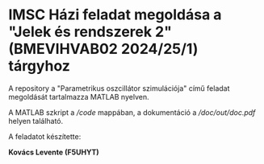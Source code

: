 # IMSC Házi feladat megoldása a "Jelek és rendszerek 2" (BMEVIHVAB02 2024/25/1) tárgyhoz

A repository a "Parametrikus oszcillátor szimulációja" című feladat megoldását tartalmazza MATLAB nyelven.

A MATLAB szkript a */code* mappában, a dokumentáció a */doc/out/doc.pdf* helyen található.

A feladatot készítette:

**Kovács Levente (F5UHYT)**
